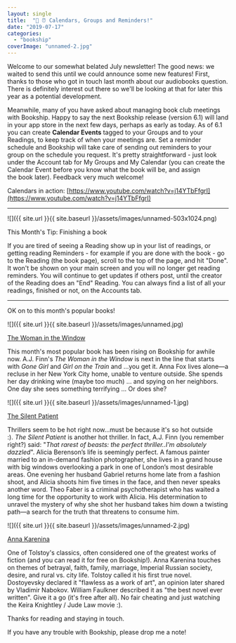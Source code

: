 ```yaml
---
layout: single
title:  "📅 ⏰ Calendars, Groups and Reminders!"
date: "2019-07-17"
categories: 
  - "bookship"
coverImage: "unnamed-2.jpg"
---
```


Welcome to our somewhat belated July newsletter! The good news: we waited to send this until we could announce some new features! First, thanks to those who got in touch last month about our audiobooks question. There is definitely interest out there so we'll be looking at that for later this year as a potential development.

Meanwhile, many of you have asked about managing book club meetings with Bookship. Happy to say the next Bookship release (version 6.1) will land in your app store in the next few days, perhaps as early as today. As of 6.1 you can create **Calendar Events** tagged to your Groups and to your Readings, to keep track of when your meetings are. Set a reminder schedule and Bookship will take care of sending out reminders to your group on the schedule you request. It's pretty straightforward - just look under the Account tab for My Groups and My Calendar (you can create the Calendar Event before you know what the book will be, and assign the book later). Feedback very much welcome!

Calendars in action: [https://www.youtube.com/watch?v=j14YTbFfgrI](https://www.youtube.com/watch?v=j14YTbFfgrI)

* * *

![]({{ site.url }}{{ site.baseurl }}/assets/images/unnamed-503x1024.png)

This Month's Tip: Finishing a book

If you are tired of seeing a Reading show up in your list of readings, or getting reading Reminders - for example if you are done with the book - go to the Reading (the book page), scroll to the top of the page, and hit "Done". It won't be shown on your main screen and you will no longer get reading reminders. You will continue to get updates if others post, until the creator of the Reading does an "End" Reading. You can always find a list of all your readings, finished or not, on the Accounts tab.

* * *

OK on to this month's popular books!

![]({{ site.url }}{{ site.baseurl }}/assets/images/unnamed.jpg)

[The Woman in the Window](https://www.thehawaiiproject.com/book/The-Woman-in-the-Window-A-Novel--by--A.-J.-Finn--318824)

This month's most popular book has been rising on Bookship for awhile now. A.J. Finn's _The Woman in the Window_ is next in the line that starts with _Gone Girl_ and _Girl on the Train_ and ...you get it. Anna Fox lives alone—a recluse in her New York City home, unable to venture outside. She spends her day drinking wine (maybe too much) ... and spying on her neighbors. One day she sees something terrifying ... Or does she?

![]({{ site.url }}{{ site.baseurl }}/assets/images/unnamed-1.jpg)

[The Silent Patient](https://www.thehawaiiproject.com/book/The-Silent-Patient--by--Alex-Michaelides--418995)

Thrillers seem to be hot right now...must be because it's so hot outside :). _The Silent Patient_ is another hot thriller. In fact, A.J. Finn (you remember right?) said: "_That rarest of beasts: the perfect thriller..I'm absolutely dazzled_". Alicia Berenson’s life is seemingly perfect. A famous painter married to an in-demand fashion photographer, she lives in a grand house with big windows overlooking a park in one of London’s most desirable areas. One evening her husband Gabriel returns home late from a fashion shoot, and Alicia shoots him five times in the face, and then never speaks another word. Theo Faber is a criminal psychotherapist who has waited a long time for the opportunity to work with Alicia. His determination to unravel the mystery of why she shot her husband takes him down a twisting path—a search for the truth that threatens to consume him.

![]({{ site.url }}{{ site.baseurl }}/assets/images/unnamed-2.jpg)

[Anna Karenina](https://www.thehawaiiproject.com/book/Anna-Karenina--by--Leo-Tolstoy--36714)

One of Tolstoy's classics, often considered one of the greatest works of fiction (and you can read it for free on Bookship!). Anna Karenina touches on themes of betrayal, faith, family, marriage, Imperial Russian society, desire, and rural vs. city life. Tolstoy called it his first true novel. Dostoyevsky declared it "flawless as a work of art", an opinion later shared by Vladimir Nabokov. William Faulkner described it as "the best novel ever written". Give it a go (it's free after all). No fair cheating and just watching the Keira Knightley / Jude Law movie :).

Thanks for reading and staying in touch.

If you have any trouble with Bookship, please drop me a note!
